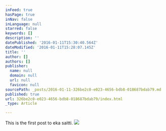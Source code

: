 ```yaml
---
inFeed: true
hasPage: true
inNav: false
inLanguage: null
starred: false
keywords: []
description: ''
datePublished: '2016-01-11T15:30:40.564Z'
dateModified: '2016-01-11T15:28:07.145Z'
title: ''
author: []
authors: []
publisher:
  name: null
  domain: null
  url: null
  favicon: null
sourcePath: _posts/2016-01-11-326be2c0-e023-4656-bdb8-018687bdab79.md
published: true
url: 326be2c0-e023-4656-bdb8-018687bdab79/index.html
_type: Article

---
```

This is the first post to eka saitti.
![](https://the-grid-user-content.s3-us-west-2.amazonaws.com/8b4051bf-6051-426e-acf8-b2ea999b3002.jpg)
